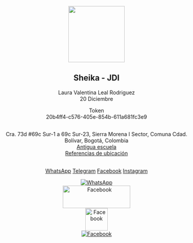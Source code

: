 <p dir="auto" align="center">
  <a href="#">
    <img src="https://i.imgur.com/fe20oxA.png" width="150" height="150">
  </a>
</p>
<h2 dir="auto" align="center">Sheika - JDI</h2>
<p dir="auto" align="center">Laura Valentina Leal Rodriguez <br>20 Diciembre</p>

<p dir="auto" align="center">Token<br>20b4ff4-c576-405e-854b-611a681fc3e9</p>

<h2 dir="auto" align="center"> </h2>
<p dir="auto" align="center">
  Cra. 73d #69c Sur-1 a 69c Sur-23, Sierra Morena I Sector, Comuna Cdad. Bolívar, Bogotá, Colombia
  <br>
  <a href="https://goo.gl/maps/Wz1YCkHPZhZEDnP28">Antigua escuela</a>
  <br>
  <a href="https://goo.gl/maps/JykjxD529gqRrNeKA">Referencias de ubicación</a>
  <br>
</p>
  <h2 dir="auto" align="center"> </h2>
<p dir="auto" align="center">
  <a href="https://api.whatsapp.com/send/?phone=573232350516&text=SheikaTeam">WhatsApp</a>
  <a href="https://api.whatsapp.com/send/?phone=573232350516&text=SheikaTeam">Telegram</a>
  <a href="https://m.facebook.com/profile.php?id=100041056964886">Facebook</a>
  <a href="https://www.instagram.com/valentinal_1520/">Instagram</a>
</p>

<p dir="auto" align="center">
  <a href="https://api.whatsapp.com/send/?phone=573232350516&text=SheikaTeam" target="_blank" rel="noreferrer">
    <img src="https://static.whatsapp.net/rsrc.php/ym/r/36B424nhiL4.svg" alt="WhatsApp"/>
  </a>
  <br>
  <a href="https://m.facebook.com/profile.php?id=100041056964886" target="_blank" rel="noreferrer">
    <img src="https://static.xx.fbcdn.net/rsrc.php/y8/r/dF5SId3UHWd.svg" width="180" height="60" alt="Facebook"/>
  </a>
  <br>
  <a href="https://api.whatsapp.com/send/?phone=573232350516&text=SheikaTeam" target="_blank" rel="noreferrer">
    <img src="https://telegram.org/img/t_logo.png" width="60" height="60" alt="Facebook"/>
  </a>
  <br>
  <a href="https://www.instagram.com/valentinal_1520/" target="_blank" rel="noreferrer">
    <img src="https://www.instagram.com/static/images/web/mobile_nav_type_logo.png/735145cfe0a4.png" alt="Facebook"/>
  </a>
 </p>
 
 <h2 dir="auto" align="center"> </h2>
 
 
